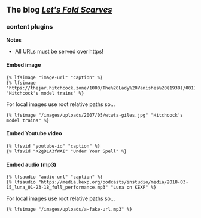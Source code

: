 ## The blog _[Let's Fold Scarves](https://www.moley75.co.uk/)_



### content plugins

**Notes**  
 - All URLs must be served over https!


#### Embed image
```
{% lfsimage "image-url" "caption" %}
{% lfsimage "https://thejar.hitchcock.zone/1000/The%20Lady%20Vanishes%20(1938)/0011.jpg" "Hitchcock's model trains" %}
```
For local images use root relative paths so...
```
{% lfsimage "/images/uploads/2007/05/wtwta-giles.jpg" "Hitchcock's model trains" %}
```

#### Embed Youtube video
```
{% lfsvid "youtube-id" "caption" %}
{% lfsvid "K2gDLA3fWAI" "Under Your Spell" %}
```
#### Embed audio (mp3)
```
{% lfsaudio "audio-url" "caption" %}
{% lfsaudio "https://media.kexp.org/podcasts/instudio/media/2018-03-15_luna_01-23-18_full_performance.mp3" "Luna on KEXP" %}
```
For local images use root relative paths so...
```
{% lfsimage "/images/uploads/a-fake-url.mp3" %}
```

